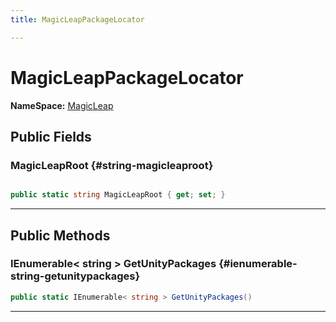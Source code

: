 ```yaml
---
title: MagicLeapPackageLocator

---
```


# MagicLeapPackageLocator



**NameSpace:** 
[MagicLeap](/versioned_docs/version-22-Feb-2023/unity-api/api/UnityEditor.XR.MagicLeap/UnityEditor.XR.MagicLeap.md) 








## Public Fields

### MagicLeapRoot {#string-magicleaproot}

```csharp

public static string MagicLeapRoot { get; set; }

```






-----------

## Public Methods

### IEnumerable&lt; string &gt; GetUnityPackages {#ienumerable-string-getunitypackages}

```csharp
public static IEnumerable< string > GetUnityPackages()
```






-----------


